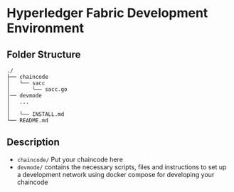 # Hyperledger Fabric Development Environment

## Folder Structure
```
./
├── chaincode
│   └── sacc
│       └── sacc.go
│── devmode
│   ...
│
│   └── INSTALL.md
└── README.md
```

## Description
- `chaincode/` Put your chaincode here
- `devmode/` contains the necessary scripts, files and instructions to set up a development network using docker compose for developing
your chaincode
